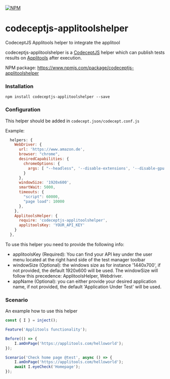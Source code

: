[![NPM](https://nodei.co/npm/codeceptjs-applitoolshelper.png?compact=true)](https://nodei.co/npm/codeceptjs-applitoolshelper/)

# codeceptjs-applitoolshelper
CodeceptJS Applitools helper to integrate the applitool

codeceptjs-applitoolshelper is a [CodeceptJS](https://codecept.io/) helper which can publish tests results on [Applitools](https://applitools.com) after execution.

NPM package: https://www.npmjs.com/package/codeceptjs-applitoolshelper

### Installation
```
npm install codeceptjs-applitoolshelper --save
```

### Configuration

This helper should be added in `codecept.json/codecept.conf.js`

Example:

```js
  helpers: {
    WebDriver: {
      url: 'https://www.amazon.de',
      browser: "chrome",
      desiredCapabilities: {
        chromeOptions: {
          args: [ "--headless", '--disable-extensions', '--disable-gpu', '--no-sandbox', '--disable-dev-shm-usage']
        }
      },
      windowSize: '1920x600',
      smartWait: 5000,
      timeouts: {
        "script": 60000,
        "page load": 10000
      },
    },
    ApplitoolsHelper: {
      require: 'codeceptjs-applitoolshelper',
      applitoolsKey: 'YOUR_API_KEY'
    }
  },
```

To use this helper you need to provide the following info:
- applitoolsKey (Required): You can find your API key under the user menu located at the right hand side of the test manager toolbar
- windowSize (Optional): the windows size as for instance '1440x700', if not provided, the default 1920x600 will be used. The windowSize will follow this precedence: ApplitoolsHelper, Webdriver.
- appName (Optional): you can either provide your desired application name, if not provided, the default 'Application Under Test' will be used.

### Scenario

An example how to use this helper

```javascript
const { I } = inject();

Feature('Applitools functionality');

Before(() => {
    I.amOnPage('https://applitools.com/helloworld');
});

Scenario('Check home page @test', async () => {
    I.amOnPage('https://applitools.com/helloworld');
    await I.eyeCheck('Homepage');
});
```